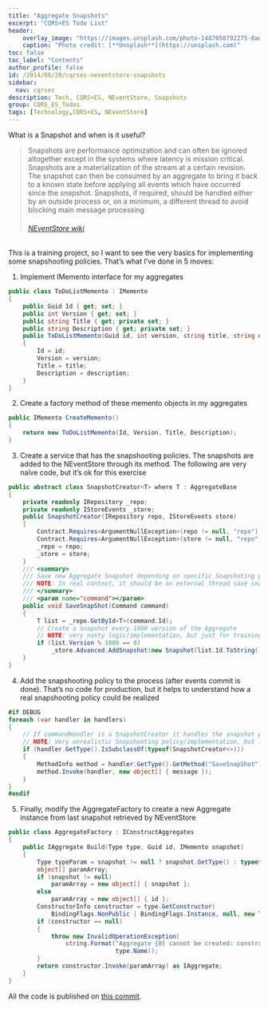 ```yaml
---
title: "Aggregate Snapshots"
excerpt: "CQRS+ES Todo List"
header:
    overlay_image: "https://images.unsplash.com/photo-1487058792275-0ad4aaf24ca7?auto=format&fit=crop&w=1350&q=80"
    caption: "Photo credit: [**Unsplash**](https://unsplash.com)"
toc: false
toc_label: "Contents"
author_profile: false
id: /2014/08/20/cqrses-neventstore-snapshots
sidebar:
  nav: cqrses
description: Tech, CQRS+ES, NEventStore, Snapshots
group: CQRS_ES_Todos
tags: [Technology,CQRS+ES, NEventStore]
---
```


What is a Snapshot and when is it useful?

<blockquote>Snapshots are performance optimization and can often be ignored altogether except in the systems where latency is mission critical. Snapshots are a materialization of the stream at a certain revision. The snapshot can then be consumed by an aggregate to bring it back to a known state before applying all events which have occurred since the snapshot. Snapshots, if required, should be handled either by an outside process or, on a minimum, a different thread to avoid blocking main message processing<h6><a href="https://github.com/NEventStore/NEventStore/wiki/Architectural-Overview" target="_blank">NEventStore wiki</a></h6></blockquote>

This is a training project, so I want to see the very basics for implementing some snapshooting policies. That’s what I’ve done in 5 moves:

1. Implement IMemento interface for my aggregates
```csharp
public class ToDoListMemento : IMemento
{
	public Guid Id { get; set; }
	public int Version { get; set; }
	public string Title { get; private set; }
	public string Description { get; private set; }
	public ToDoListMemento(Guid id, int version, string title, string description)
	{
		Id = id;
		Version = version;
		Title = title;
		Description = description;
	}
}
```

2. Create a factory method of these memento objects in my aggregates
```csharp
public IMemento CreateMemento()
{
	return new ToDoListMemento(Id, Version, Title, Description);
}
```

3. Create a service that has the snapshooting policies. The snapshots are added to the NEventStore through its method. The following are very naïve code, but it’s ok for this exercise
```csharp
public abstract class SnapshotCreator<T> where T : AggregateBase
{
	private readonly IRepository _repo;
	private readonly IStoreEvents _store;
	public SnapshotCreator(IRepository repo, IStoreEvents store)
	{
		Contract.Requires<ArgumentNullException>(repo != null, "repo");
		Contract.Requires<ArgumentNullException>(store != null, "repo");
		_repo = repo;
		_store = store;
	}
	/// <summary>
	/// Save new Aggregate Snapshot depending on specific Snapshoting policies.
	/// NOTE: In real context, it should be an external thread save snapshots, without interfere with online process
	/// </summary>
	/// <param name="command"></param>
	public void SaveSnapShot(Command command)
	{
		T list = _repo.GetById<T>(command.Id);
		// Create a Snapshot every 1000 version of the Aggregate
		// NOTE: very nasty logic/implementation, but just for training purposes
		if (list.Version % 1000 == 0)
			_store.Advanced.AddSnapshot(new Snapshot(list.Id.ToString(), list.Version, ((IMementoCreator)list).CreateMemento()));
	}
}
```

4. Add the snapshooting policy to the process (after events commit is done). That’s no code for production, but it helps to understand how a real snapshooting policy could be realized
```csharp
#if DEBUG
foreach (var handler in handlers)
{
	// If commandHandler is a SnapshotCreator it handles the snapshot persistence.
	// NOTE: Very unrealistic Snapshooting policy/implementation, but it's just for training purposes
	if (handler.GetType().IsSubclassOf(typeof(SnapshotCreator<>)))
	{
		MethodInfo method = handler.GetType().GetMethod("SaveSnapShot");
		method.Invoke(handler, new object[] { message });
	}
}
#endif
```

5. Finally, modify the AggregateFactory to create a new Aggregate instance from last snapshot retrieved by NEventStore
```csharp
public class AggregateFactory : IConstructAggregates
{
	public IAggregate Build(Type type, Guid id, IMemento snapshot)
	{
		Type typeParam = snapshot != null ? snapshot.GetType() : typeof(Guid);
		object[] paramArray;
		if (snapshot != null)
			paramArray = new object[] { snapshot };
		else
			paramArray = new object[] { id };
		ConstructorInfo constructor = type.GetConstructor(
			BindingFlags.NonPublic | BindingFlags.Instance, null, new Type[] { typeParam }, null);
		if (constructor == null)
		{
			throw new InvalidOperationException(
				string.Format("Aggregate {0} cannot be created: constructor with proper parameter not provided",
							  type.Name));
		}
		return constructor.Invoke(paramArray) as IAggregate;
	}
}
```


All the code is published on <a href="https://github.com/williamverdolini/CQRS-ES-Todos/commit/d4e0435e0808e925ee7c0b543b992b980e512b8a" target="_blank">this commit</a>.

